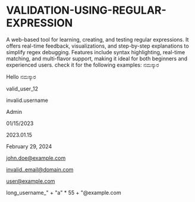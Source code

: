 # VALIDATION-USING-REGULAR-EXPRESSION
A web-based tool for learning, creating, and testing regular expressions. It offers real-time feedback, visualizations, and step-by-step explanations to simplify regex debugging. Features include syntax highlighting, real-time matching, and multi-flavor support, making it ideal for both beginners and experienced users.
 check it for the following examples: 
 ನಮಸ್ಕಾರ

Hello ನಮಸ್ಕಾರ

valid_user_12

invalid.username

Admin

01/15/2023

2023.01.15

February 29, 2024

john.doe@example.com

invalid..email@domain.com

user@example.com

long_username_" + "a" * 55 + "@example.com
